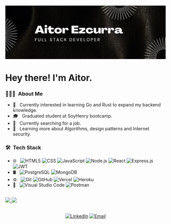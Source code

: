 <p align="center">
<img alt="My banner" src="./assets/Aitor Ezcurra.png">
</p>
<h1> Hey there! I'm Aitor.</h1>

<h3> 👨🏻‍💻 &nbsp;About Me </h3>

- 🤔 &nbsp; Currently interested in learning Go and Rust to expand my backend knowledge.
- 🎓 &nbsp; Graduated student at SoyHenry bootcamp.
- 💼 &nbsp; Currently searching for a job.
- 🌱 &nbsp; Learning more about Algorithms, design patterns and Internet security.

<h3> 🛠 &nbsp;Tech Stack</h3>

- 🌐 &nbsp;
  ![HTML5](https://img.shields.io/badge/-HTML5-333333?style=flat&logo=HTML5)
  ![CSS](https://img.shields.io/badge/-CSS-333333?style=flat&logo=CSS3&logoColor=1572B6)
  ![JavaScript](https://img.shields.io/badge/-JavaScript-333333?style=flat&logo=javascript)
  ![Node.js](https://img.shields.io/badge/-Node.js-333333?style=flat&logo=node.js)
  ![React](https://img.shields.io/badge/-React-333333?style=flat&logo=react)
  ![Express.js](https://img.shields.io/badge/express.js-333333.svg?style=flat&logo=express&logoColor=%2361DAFB)
  ![JWT](https://img.shields.io/badge/JWT-333333?style=flat&logo=JSON%20web%20tokens)
- 🛢 &nbsp;
  ![PostgreSQL](https://img.shields.io/badge/-PostgreSQL-333333?style=flat&logo=postgresql)
  ![MongoDB](https://img.shields.io/badge/-MongoDB-333333?style=flat&logo=mongodb)
- ⚙️ &nbsp;
  ![Git](https://img.shields.io/badge/-Git-333333?style=flat&logo=git)
  ![GitHub](https://img.shields.io/badge/-GitHub-333333?style=flat&logo=github)
  ![Vercel](https://img.shields.io/badge/vercel-333333.svg?style=flat&logo=vercel&logoColor=white)
  ![Heroku](https://img.shields.io/badge/heroku-333333.svg?style=flat&logo=heroku&logoColor=white)
- 🔧 &nbsp;
  ![Visual Studio Code](https://img.shields.io/badge/-Visual%20Studio%20Code-333333?style=flat&logo=visual-studio-code&logoColor=007ACC)
  ![Postman](https://img.shields.io/badge/Postman-333333?style=flat&logo=postman&logoColor=white)
<br/>

<a href="https://github.com/Aitortita">
  <img height="180em" src="https://github-readme-stats.vercel.app/api?username=Aitortita&theme=buefy&show_icons=true" />
  <img height="180em" src="https://github-readme-stats.vercel.app/api/top-langs/?username=Aitortita&theme=buefy&layout=compact" />
</a>
<br/><br/>

<p align="center">
<a href="https://www.linkedin.com/in/javier-aitor-ezcurra-503200230/"><img alt="LinkedIn" src="https://img.shields.io/badge/LinkedIn-Aitor%20Ezcurra-blue"></a>
<a href="mailto:aitor_ezcu@hotmail.com"><img alt="Email" src="https://img.shields.io/badge/Email-aitor_ezcu@hotmail.com-blue?style=flat-square&logo=gmail"></a>
</p>
